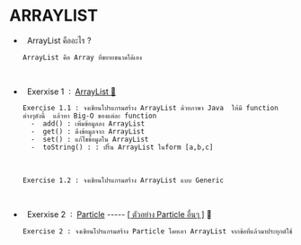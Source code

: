 # ARRAYLIST
  - &nbsp; ArrayList คืออะไร ?

        ArrayList คือ Array ที่ขยายขนาดได้เอง  
    
    <br/>
    
  - &nbsp; Exerxise 1 &nbsp;:&nbsp; [ArrayList 🔗](https://github.com/Arisa-Kaewsuan/Datastructure_Java/tree/main/ArrayList/src)

        Exercise 1.1 : จงเขียนโปรแกรมสร้าง ArrayList ด้วยภาษา Java  ให้มี function ต่างๆดังนี้  แล้วหา Big-O ของแต่ละ function
          -  add() : เพิ่มข้อมูลลง ArrayList
          -  get() : ดึงข้อมูลจาก ArrayList
          -  set() : แก้ไขข้อมูลใน ArrayList
          -  toString() : : ปริ้น ArrayList ในform [a,b,c]

    <br/>

        Exercise 1.2 : จงเขียนโปรแกรมสร้าง ArrayList แบบ Generic
    
    <br/>
    
  - &nbsp; Exerxise 2 &nbsp;:&nbsp; [Particle](https://github.com/Arisa-Kaewsuan/Datastructure_Java/tree/main/Particle/src) -----  [[ ตัวอย่าง Particle อื่นๆ ]](https://particles.js.org/samples/index.html#connect) 🔗

        Exercise 2 : จงเขียนโปรแกรมสร้าง Particle โดยเอา ArrayList จากข้อที่แล้วมาประยุกต์ใช้  
    
    <br/>
    
